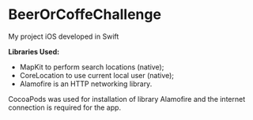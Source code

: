 # BeerOrCoffeChallenge
My project iOS developed in Swift

**Libraries Used:**

- MapKit to perform search locations (native);
- CoreLocation to use current local user (native);
- Alamofire is an HTTP networking library.

CocoaPods was used for installation of library Alamofire and the internet connection is required for the app.
